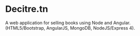 # Decitre.tn
A web application for selling books using Node and Angular. (HTML5/Bootstrap, AngularJS, MongoDB, NodeJS/Express 4).
